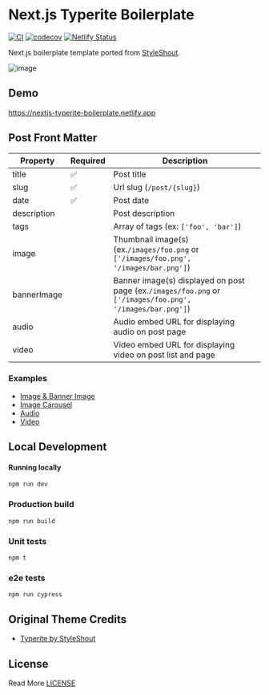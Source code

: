 # Next.js Typerite Boilerplate


[![CI](https://github.com/curtis-code/nextjs-typerite-boilerplate/actions/workflows/ci.yml/badge.svg)](https://github.com/curtis-code/nextjs-typerite-boilerplate/actions/workflows/ci.yml) [![codecov](https://codecov.io/gh/curtis-code/nextjs-typerite-boilerplate/branch/main/graph/badge.svg?token=GHHI3NUE8N)](https://codecov.io/gh/curtis-code/nextjs-typerite-boilerplate) [![Netlify Status](https://api.netlify.com/api/v1/badges/6dcb608c-3143-4cce-8da0-6f345ee210f0/deploy-status)](https://app.netlify.com/sites/nextjs-typerite-boilerplate/deploys)

Next.js boilerplate template ported from [StyleShout](https://www.styleshout.com/).

![image](https://user-images.githubusercontent.com/15653985/148108693-546baa8e-2110-45cb-b836-f08358b3bf35.png)


## Demo
https://nextjs-typerite-boilerplate.netlify.app
## Post Front Matter

| Property    | Required | Description                          |
|-------------|----------|--------------------------------------|
| title       | ✅        | Post title                           |
| slug        | ✅        | Url slug (`/post/{slug}`)            |
| date        | ✅        | Post date                            |
| description |          | Post description                     |
| tags        |          | Array of tags (ex: `['foo', 'bar']`) |
| image       |          | Thumbnail image(s) (ex.`/images/foo.png` or `['/images/foo.png', '/images/bar.png']`)                      |
| bannerImage |          | Banner image(s) displayed on post page (ex.`/images/foo.png` or `['/images/foo.png', '/images/bar.png']`)   |
| audio        |          | Audio embed URL for displaying audio on post page |
| video        |          | Video embed URL for displaying video on post list and page |

### Examples

 - [Image & Banner Image](https://github.com/curtis-code/nextjs-typerite-boilerplate/blob/main/posts/01-just-a-standard-format-post.md)
 - [Image Carousel](https://github.com/curtis-code/nextjs-typerite-boilerplate/blob/main/posts/12-the-best-tropical-leaves-images.md)
 - [Audio](https://github.com/curtis-code/nextjs-typerite-boilerplate/blob/main/posts/07-what-your-music-preference-says-about-you-and-your-personality.md)
 - [Video](https://github.com/curtis-code/nextjs-typerite-boilerplate/blob/main/posts/09-no-sugar-oatmeal-cookies.md)

## Local Development

#### Running locally
```
npm run dev
```

### Production build
```
npm run build
```

### Unit tests
```
npm t
```

### e2e tests
```
npm run cypress
```

## Original Theme Credits
 - [Typerite by StyleShout](https://www.styleshout.com/free-templates/typerite/)

## License
Read More [LICENSE](https://github.com/curtis-code/nextjs-typerite-boilerplate/blob/main/LICENSE)